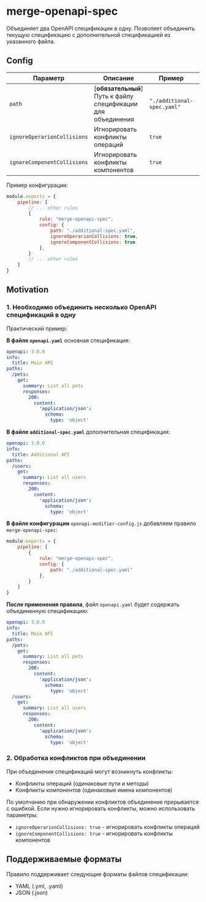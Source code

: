 # merge-openapi-spec

Объединяет два OpenAPI спецификации в одну. Позволяет объединить текущую спецификацию с дополнительной спецификацией из указанного файла.

## Config

| Параметр    | Описание                          | Пример                     | Типизация              | Дефолтное |
| -------- |-----------------------------------|----------------------------|------------------------|-----------|
| `path`  | [**обязательный**] Путь к файлу спецификации для объединения | `"./additional-spec.yaml"` | `string` | - |
| `ignoreOperarionCollisions` | Игнорировать конфликты операций | `true` | `boolean` | `false` |
| `ignoreComponentCollisions` | Игнорировать конфликты компонентов | `true` | `boolean` | `false` |

Пример конфигурации:

```js
module.exports = {
    pipeline: [
        // ... other rules
        {
            rule: "merge-openapi-spec",
            config: {
                path: "./additional-spec.yaml",
                ignoreOperarionCollisions: true,
                ignoreComponentCollisions: true
            },
        }
        // ... other rules
    ]
}
```

## Motivation

<a name="custom_anchor_motivation_1"></a>
### 1. Необходимо объединить несколько OpenAPI спецификаций в одну

Практический пример:

**В файле `openapi.yaml`** основная спецификация:

```yaml
openapi: 3.0.0
info:
  title: Main API
paths:
  /pets:
    get:
      summary: List all pets
      responses:
        200:
          content:
            'application/json':
              schema:
                type: 'object'
```

**В файле `additional-spec.yaml`** дополнительная спецификация:

```yaml
openapi: 3.0.0
info:
  title: Additional API
paths:
  /users:
    get:
      summary: List all users
      responses:
        200:
          content:
            'application/json':
              schema:
                type: 'object'
```

**В файле конфигурации** `openapi-modifier-config.js` добавляем правило `merge-openapi-spec`:

```js
module.exports = {
    pipeline: [
        {
            rule: "merge-openapi-spec",
            config: {
                path: "./additional-spec.yaml"
            },
        }
    ]
}
```

**После применения правила**, файл `openapi.yaml` будет содержать объединенную спецификацию:

```yaml
openapi: 3.0.0
info:
  title: Main API
paths:
  /pets:
    get:
      summary: List all pets
      responses:
        200:
          content:
            'application/json':
              schema:
                type: 'object'
  /users:
    get:
      summary: List all users
      responses:
        200:
          content:
            'application/json':
              schema:
                type: 'object'
```

<a name="custom_anchor_motivation_2"></a>
### 2. Обработка конфликтов при объединении

При объединении спецификаций могут возникнуть конфликты:
- Конфликты операций (одинаковые пути и методы)
- Конфликты компонентов (одинаковые имена компонентов)

По умолчанию при обнаружении конфликтов объединение прерывается с ошибкой. Если нужно игнорировать конфликты, можно использовать параметры:
- `ignoreOperarionCollisions: true` - игнорировать конфликты операций
- `ignoreComponentCollisions: true` - игнорировать конфликты компонентов

## Поддерживаемые форматы

Правило поддерживает следующие форматы файлов спецификации:
- YAML (.yml, .yaml)
- JSON (.json) 